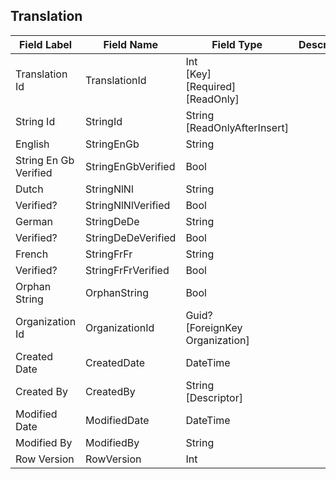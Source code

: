 ﻿## Translation
| Field Label | Field Name | Field Type | Description |  
| ---- | ---- | ---- | ---- |  
| Translation Id | TranslationId | Int<br/>  [Key]<br/>  [Required]<br/>  [ReadOnly] |  |  
| String Id | StringId | String<br/>  [ReadOnlyAfterInsert] |  |  
| English | StringEnGb | String |  |  
| String En Gb Verified | StringEnGbVerified | Bool |  |  
| Dutch | StringNlNl | String |  |  
| Verified? | StringNlNlVerified | Bool |  |  
| German | StringDeDe | String |  |  
| Verified? | StringDeDeVerified | Bool |  |  
| French | StringFrFr | String |  |  
| Verified? | StringFrFrVerified | Bool |  |  
| Orphan String | OrphanString | Bool |  |  
| Organization Id | OrganizationId | Guid?<br/>  [ForeignKey Organization] |  |  
| Created Date | CreatedDate | DateTime |  |  
| Created By | CreatedBy | String<br/>  [Descriptor] |  |  
| Modified Date | ModifiedDate | DateTime |  |  
| Modified By | ModifiedBy | String |  |  
| Row Version | RowVersion | Int |  |  
